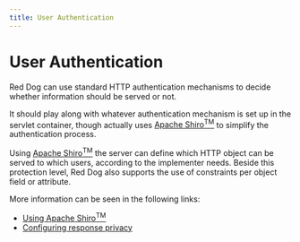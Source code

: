 ```yaml
---
title: User Authentication
---
```


# User Authentication

Red Dog can use standard HTTP authentication mechanisms to decide whether information should be served or not.

It should play along with whatever authentication mechanism is set up in the servlet container, though actually uses [Apache Shiro<sup>TM</sup>](https://shiro.apache.org/) to simplify the authentication process.

Using [Apache Shiro<sup>TM</sup>](https://shiro.apache.org/) the server can define which HTTP object can be served to which users, according to the implementer needs. Beside this protection level, Red Dog also supports the use of constraints per object field or attribute.

More information can be seen in the following links:
* [Using Apache Shiro<sup>TM</sup>](using-apache-shiro.html)
* [Configuring response privacy](response-privacy.html)

